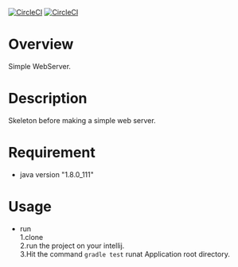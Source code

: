 [![CircleCI](https://circleci.com/gh/tami888/WebServer/tree/master.svg?style=svg)](https://circleci.com/gh/tami888/WebServer/tree/master)
[![CircleCI](https://circleci.com/gh/tami888/WebServer/tree/develop.svg?style=svg)](https://circleci.com/gh/tami888/WebServer/tree/develop)

# Overview
Simple WebServer.

# Description
Skeleton before making a simple web server.

# Requirement
* java version "1.8.0_111"

# Usage

* run  
1.clone  
2.run the project on your intellij.  
3.Hit the command `gradle test` runat Application root directory.

